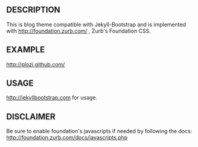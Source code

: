 DESCRIPTION
----------
This is blog theme compatible with Jekyll-Bootstrap
and is implemented with <http://foundation.zurb.com/> , Zurb's Foundation CSS.

EXAMPLE
-------
<http://plozi.github.com/>

USAGE
-----
<http://jekyllbootstrap.com> for usage.

DISCLAIMER
---------
Be sure to enable foundation's javascripts if needed by following the docs:
<http://foundation.zurb.com/docs/javascripts.php>

